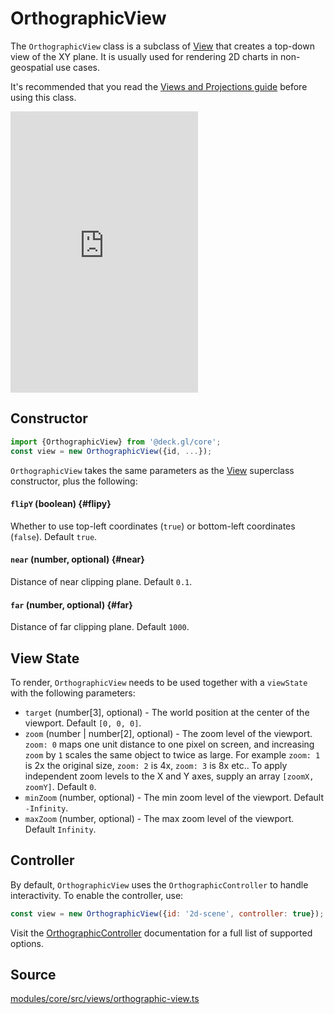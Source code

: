 # OrthographicView

The `OrthographicView` class is a subclass of [View](./view.md) that creates a top-down view of the XY plane. It is usually used for rendering 2D charts in non-geospatial use cases.

It's recommended that you read the [Views and Projections guide](../../developer-guide/views.md) before using this class.

<div style={{position:'relative',height:450}}></div>
<div style={{position:'absolute',transform:'translateY(-450px)',paddingLeft:'inherit',paddingRight:'inherit',left:0,right:0}}>
  <iframe height="450" style={{width:'100%'}} scrolling="no" title="deck.gl OrthographicView" src="https://codepen.io/vis-gl/embed/YzpXqzv?height=450&theme-id=light&default-tab=result" frameborder="no" loading="lazy" allowtransparency="true" allowfullscreen="true">
    See the Pen <a href='https://codepen.io/vis-gl/pen/YzpXqzv'>deck.gl OrthographicView</a> by vis.gl
    (<a href='https://codepen.io/vis-gl'>@vis-gl</a>) on <a href='https://codepen.io'>CodePen</a>.
  </iframe>
</div>


## Constructor

```js
import {OrthographicView} from '@deck.gl/core';
const view = new OrthographicView({id, ...});
```

`OrthographicView` takes the same parameters as the [View](./view.md) superclass constructor, plus the following:

#### `flipY` (boolean) {#flipy}

Whether to use top-left coordinates (`true`) or bottom-left coordinates (`false`). Default `true`.

#### `near` (number, optional) {#near}

Distance of near clipping plane. Default `0.1`.

#### `far` (number, optional) {#far}

Distance of far clipping plane. Default `1000`.


## View State

To render, `OrthographicView` needs to be used together with a `viewState` with the following parameters:

* `target` (number[3], optional) - The world position at the center of the viewport. Default `[0, 0, 0]`.
* `zoom` (number | number[2], optional) - The zoom level of the viewport. `zoom: 0` maps one unit distance to one pixel on screen, and increasing `zoom` by `1` scales the same object to twice as large. For example `zoom: 1` is 2x the original size, `zoom: 2` is 4x, `zoom: 3` is 8x etc.. To apply independent zoom levels to the X and Y axes, supply an array `[zoomX, zoomY]`. Default `0`.
* `minZoom` (number, optional) - The min zoom level of the viewport. Default `-Infinity`.
* `maxZoom` (number, optional) - The max zoom level of the viewport. Default `Infinity`.


## Controller

By default, `OrthographicView` uses the `OrthographicController` to handle interactivity. To enable the controller, use:

```js
const view = new OrthographicView({id: '2d-scene', controller: true});
```

Visit the [OrthographicController](./orthographic-controller.md) documentation for a full list of supported options.


## Source

[modules/core/src/views/orthographic-view.ts](https://github.com/visgl/deck.gl/blob/master/modules/core/src/views/orthographic-view.ts)
